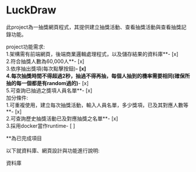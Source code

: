# LuckDraw
此project為一抽獎網頁程式，其提供建立抽獎活動、查看抽獎活動與查看抽獎記錄功能。  

project功能需求:  
1.架構需有前端網頁，後端商業邏輯處理程式，以及儲存結果的資料庫**- [x]  
2.符合抽獎人數為60,000人**- [x]  
3.依序抽出獎項(每次點擊按鈕)**- [x]  
4.每次抽獎時間不得超過2秒，抽過不得再抽，每個人抽到的機率需要相同(確保所抽的每一個都是有random過的)**- [x]  
5.可查詢已抽過之獎項人員名單**- [x]  
加分條件:  
1.可重複使用，建立每次抽獎活動，輸入人員名單，多少獎項，已及其對應人數等**- [x]  
2.可查詢歷史抽獎活動已及對應抽獎之名單**- [x]  
3.採用docker當作runtime- [ ]  
    
**為已完成項目  
    
以下就資料庫、網頁設計與功能進行說明:  
  
資料庫  
